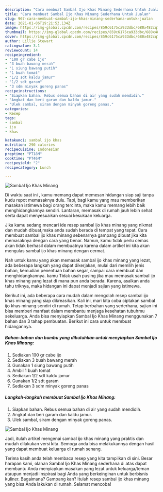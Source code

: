 ```yaml
---
description: "Cara membuat Sambal Ijo Khas Minang Sederhana Untuk Jualan"
title: "Cara membuat Sambal Ijo Khas Minang Sederhana Untuk Jualan"
slug: 967-cara-membuat-sambal-ijo-khas-minang-sederhana-untuk-jualan
date: 2021-01-06T19:21:53.134Z
image: https://img-global.cpcdn.com/recipes/859c6175ca933dbc/680x482cq70/sambal-ijo-khas-minang-foto-resep-utama.jpg
thumbnail: https://img-global.cpcdn.com/recipes/859c6175ca933dbc/680x482cq70/sambal-ijo-khas-minang-foto-resep-utama.jpg
cover: https://img-global.cpcdn.com/recipes/859c6175ca933dbc/680x482cq70/sambal-ijo-khas-minang-foto-resep-utama.jpg
author: Lillie Stewart
ratingvalue: 3.1
reviewcount: 14
recipeingredient:
- "100 gr cabe ijo"
- "3 buah bawang merah"
- "1 siung bawang putih"
- "1 buah tomat"
- "1/2 sdt kaldu jamur"
- "1/2 sdt garam"
- "3 sdm minyak goreng panas"
recipeinstructions:
- "Siapkan bahan. Rebus semua bahan di air yang sudah mendidih."
- "Angkat dan beri garam dan kaldu jamur."
- "Ulek sambal, siram dengan minyak goreng panas."
categories:
- Resep
tags:
- sambal
- ijo
- khas

katakunci: sambal ijo khas 
nutrition: 290 calories
recipecuisine: Indonesian
preptime: "PT18M"
cooktime: "PT46M"
recipeyield: "2"
recipecategory: Lunch

---
```



![Sambal Ijo Khas Minang](https://img-global.cpcdn.com/recipes/859c6175ca933dbc/680x482cq70/sambal-ijo-khas-minang-foto-resep-utama.jpg)

Di waktu  saat ini , kamu memang dapat memesan hidangan siap saji tanpa kudu repot memasaknya dulu. Tapi, bagi kamu yang mau memberikan masakan istimewa bagi orang tercinta, maka kamu memang lebih baik menghidangkannya sendiri. Lantaran, memasak di rumah jauh lebih sehat serta dapat menyesuaikan sesuai kesukaan keluarga.

Jika kamu sedang mencari ide resep sambal ijo khas minang yang nikmat dan mudah dibuat,maka anda sudah berada di tempat yang tepat. Cara membuat sambal ijo khas minang  sebenarnya gampang dibuat jika kita memasaknya dengan cara yang benar. Namun, kamu tidak perlu cemas akan tidak berhasil dalam membuatnya 
karena dalam artikel ini kita akan mengulas sambal ijo khas minang dengan cermat.  



Nah untuk kamu yang akan memasak sambal ijo khas minang yang lezat, ada beberapa langkah yang dapat dikerjakan, mulai dari memilih jenis bahan, kemudian penentuan bahan segar, sampai cara membuat dan menghidangkannya. kamu Tidak usah pusing jika mau memasak sambal ijo khas minang yang lezat di mana pun anda berada. Karena, asalkan anda  tahu triknya, maka hidangan ini dapat menjadi sajian yang istimewa.

Berikut ini, ada beberapa cara mudah dalam mengolah resep sambal ijo khas minang yang siap dikreasikan. Kali ini, mari kita coba ciptakan sambal ijo khas minang sendiri di rumah. Tetap berbahan yang sederhana, sajian ini bisa memberi manfaat dalam membantu menjaga kesehatan tubuhmu sekeluarga. Anda bisa menyiapkan Sambal Ijo Khas Minang menggunakan 7 bahan dan 3 tahap pembuatan. Berikut ini cara untuk membuat hidangannya.

<!--inarticleads1-->

##### Bahan-bahan dan bumbu yang dibutuhkan untuk menyiapkan Sambal Ijo Khas Minang:

1. Sediakan 100 gr cabe ijo
1. Sediakan 3 buah bawang merah
1. Gunakan 1 siung bawang putih
1. Ambil 1 buah tomat
1. Sediakan 1/2 sdt kaldu jamur
1. Gunakan 1/2 sdt garam
1. Sediakan 3 sdm minyak goreng panas




<!--inarticleads2-->

##### Langkah-langkah membuat Sambal Ijo Khas Minang:

1. Siapkan bahan. Rebus semua bahan di air yang sudah mendidih.
1. Angkat dan beri garam dan kaldu jamur.
1. Ulek sambal, siram dengan minyak goreng panas.
<img src="//assets-global.cpcdn.com/assets/icons/button_play-2c75c40dde080a61004c1f40b05d8f140eaff45d7e9e6481dc71c63d2e7c4909.png" alt="Sambal Ijo Khas Minang">



Jadi, itulah artikel mengenai  sambal ijo khas minang  yang praktis dan mudah dilakukan versi kita. Semoga anda bisa melakukannya dengan hasil yang dapat membuat keluarga di rumah senang. 

Terima kasih anda telah membaca resep yang kita tampilkan di sini. Besar harapan kami, olahan  Sambal Ijo Khas Minang sederhana di atas dapat membantu Anda menyiapkan masakan yang lezat untuk keluarga/teman ataupun menjadi inspirasi bagi Anda yang berkeinginan untuk berbisnis kuliner. Bagaimana? Gampang kan? Itulah resep sambal ijo khas minang yang bisa Anda lakukan di rumah. Selamat mencoba!

